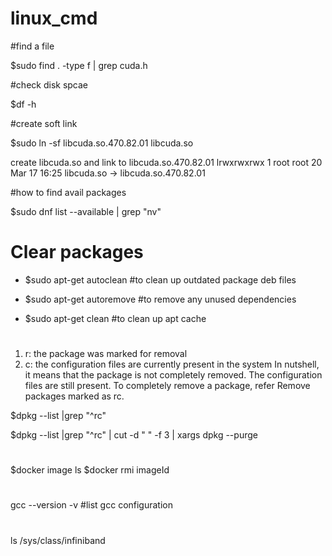 # linux_cmd

#find a file

$sudo find . -type f |  grep cuda.h

#check disk spcae

$df -h

#create soft link

$sudo ln -sf libcuda.so.470.82.01 libcuda.so 

create libcuda.so and link to libcuda.so.470.82.01
lrwxrwxrwx 1 root root       20 Mar 17 16:25 libcuda.so -> libcuda.so.470.82.01

#how to find avail packages 

$sudo dnf  list --available | grep "nv"

# Clear packages
 - $sudo apt-get autoclean #to clean up outdated package deb files

 - $sudo apt-get autoremove #to remove any unused dependencies

 - $sudo apt-get clean #to clean up apt cache

#
1. r: the package was marked for removal
2. c: the configuration files are currently present in the system
In nutshell, it means that the package is not completely removed. The configuration files are still present. To completely remove a package, refer Remove packages marked as rc.

$dpkg --list |grep "^rc"

$dpkg --list |grep "^rc" | cut -d " " -f 3 | xargs dpkg --purge

#
$docker image ls
$docker rmi imageId
 
 #
 gcc --version -v #list gcc configuration

#
ls /sys/class/infiniband
